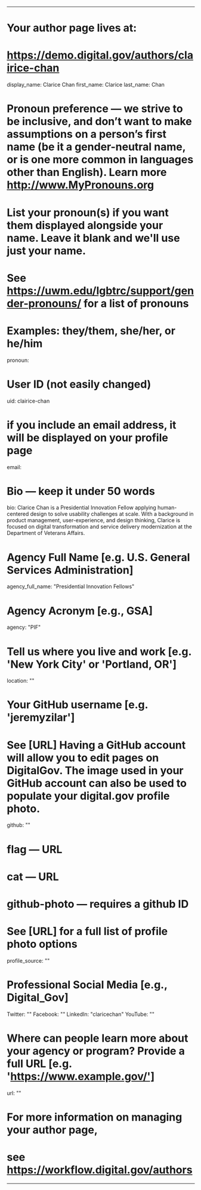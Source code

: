 
---

# Your author page lives at:
# https://demo.digital.gov/authors/clairice-chan

display_name: Clarice Chan
first_name: Clarice
last_name: Chan

# Pronoun preference — we strive to be inclusive, and don’t want to make assumptions on a person’s first name (be it a gender-neutral name, or is one more common in languages other than English). Learn more http://www.MyPronouns.org
# List your pronoun(s) if you want them displayed alongside your name. Leave it blank and we'll use just your name.
# See https://uwm.edu/lgbtrc/support/gender-pronouns/ for a list of pronouns
# Examples: they/them, she/her, or he/him
pronoun:

# User ID (not easily changed)
uid: clairice-chan

# if you include an email address, it will be displayed on your profile page
email: 

# Bio — keep it under 50 words
bio: Clarice Chan is a Presidential Innovation Fellow applying human-centered design to solve usability challenges at scale. With a background in product management, user-experience, and design thinking, Clarice is focused on digital transformation and service delivery modernization at the Department of Veterans Affairs.

# Agency Full Name [e.g. U.S. General Services Administration]
agency_full_name: "Presidential Innovation Fellows"


# Agency Acronym [e.g., GSA]
agency: "PIF"

# Tell us where you live and work [e.g. 'New York City' or 'Portland, OR']
location: ""

# Your GitHub username [e.g. 'jeremyzilar']
# See [URL] Having a GitHub account will allow you to edit pages on DigitalGov. The image used in your GitHub account can also be used to populate your digital.gov profile photo.
github: ""

# flag — URL
# cat  — URL
# github-photo — requires a github ID
# See [URL] for a full list of profile photo options
profile_source: ""

# Professional Social Media [e.g., Digital_Gov]
Twitter: ""
Facebook: ""
LinkedIn: "claricechan"
YouTube: ""

# Where can people learn more about your agency or program? Provide a full URL [e.g. 'https://www.example.gov/']
url: ""

# For more information on managing your author page,
# see https://workflow.digital.gov/authors

---
